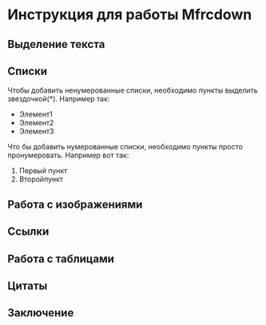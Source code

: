 # Инструкция для работы Mfrcdown

## Выделение текста

## Списки

Чтобы добавить ненумерованные списки, необходимо пункты выделить звездочкой(*). Например так:
* Элемент1
* Элемент2
* Элемент3

Что бы добавить нумерованные списки, необходимо пункты просто пронумеровать. Например вот так:
1. Первый пункт
2. Второйпункт

## Работа с изображениями

## Ссылки

## Работа с таблицами

## Цитаты

## Заключение